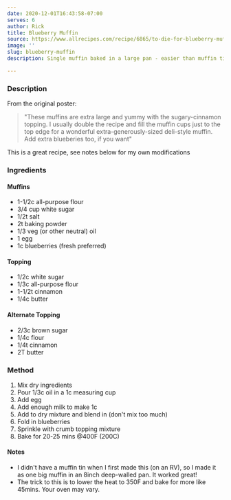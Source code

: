 ```yaml
---
date: 2020-12-01T16:43:58-07:00
serves: 6
author: Rick
title: Blueberry Muffin
source: https://www.allrecipes.com/recipe/6865/to-die-for-blueberry-muffins/?internalSource=hub%20recipe&referringContentType=Search
image: ''
slug: blueberry-muffin
description: Single muffin baked in a large pan - easier than muffin tins

---
```

### Description

From the original poster:

> "These muffins are extra large and yummy with the sugary-cinnamon topping.  I usually double the recipe and fill the muffin cups just to the top edge for a wonderful extra-generously-sized deli-style muffin.  Add extra blueberies too, if you want"

This  is a great recipe, see notes below for my own modifications

### Ingredients

#### Muffins

* 1-1/2c all-purpose flour
* 3/4 cup white sugar
* 1/2t salt
* 2t baking powder
* 1/3 veg (or other neutral) oil
* 1 egg
* 1c blueberries (fresh preferred)

#### Topping

* 1/2c white sugar
* 1/3c all-purpose flour
* 1-1/2t cinnamon
* 1/4c butter

#### Alternate Topping

* 2/3c brown sugar
* 1/4c flour
* 1/4t cinnamon
* 2T butter

### Method

1. Mix dry ingredients
2. Pour 1/3c oil in a 1c measuring cup
3. Add egg
4. Add enough milk to make 1c
5. Add to dry mixture and blend in (don't mix too much)
6. Fold in blueberries
7. Sprinkle with crumb topping mixture
8. Bake for 20-25 mins @400F (200C)

#### Notes

* I didn't have a muffin tin when I first made this (on an RV), so I made it as one big muffin in an 8inch deep-walled pan.  It worked great!
* The trick to this is to lower the heat to 350F and bake for more like 45mins.  Your oven may vary.